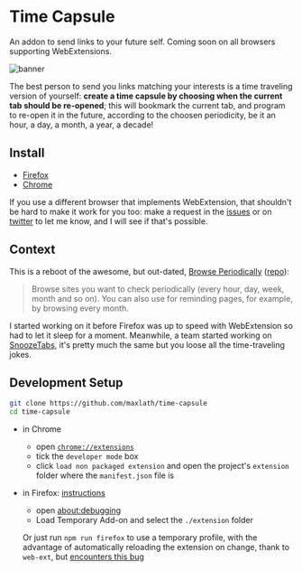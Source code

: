 # Time Capsule
An addon to send links to your future self.
Coming soon on all browsers supporting WebExtensions.

![banner](https://github.com/maxlath/time-capsule/raw/master/img/banners/time-capsule-on-dark-sky.jpg)

The best person to send you links matching your interests is a time traveling version of yourself: **create a time capsule by choosing when the current tab should be re-opened**; this will bookmark the current tab, and program to re-open it in the future, according to the choosen periodicity, be it an hour, a day, a month, a year, a decade!

## Install
* [Firefox](https://addons.mozilla.org/en-US/firefox/addon/time-capsule/)
* [Chrome](https://chrome.google.com/webstore/detail/time-capsule/mmpajmbpehdbemfblpmkfmmdampljkdi)

If you use a different browser that implements WebExtension, that shouldn't be hard to make it work for you too: make a request in the [issues](http://github.com/maxlath/time-capsule/issues) or on [twitter](https://twitter.com/maxlath) to let me know, and I will see if that's possible.

## Context

This is a reboot of the awesome, but out-dated, [Browse Periodically](https://addons.mozilla.org/en-US/firefox/addon/browse-periodically/) ([repo](https://github.com/masahal/BrowsePeriodically)):

> Browse sites you want to check periodically (every hour, day, week, month and so on). You can also use for reminding pages, for example, by browsing every month.

I started working on it before Firefox was up to speed with WebExtension so had to let it sleep for a moment. Meanwhile, a team started working on [SnoozeTabs](https://github.com/bwinton/SnoozeTabs), it's pretty much the same but you loose all the time-traveling jokes.

## Development Setup
```sh
git clone https://github.com/maxlath/time-capsule
cd time-capsule
```
* in Chrome
  * open [`chrome://extensions`](chrome://extensions)
  * tick the `developer mode` box
  * click `load non packaged extension` and open the project's `extension` folder where the `manifest.json` file is

* in Firefox: [instructions](https://developer.mozilla.org/en-US/Add-ons/WebExtensions/Temporary_Installation_in_Firefox)
  * open [about:debugging](about:debugging)
  * Load Temporary Add-on and select the `./extension` folder

  Or just run `npm run firefox` to use a temporary profile, with the advantage of automatically reloading the extension on change, thank to `web-ext`, but [encounters this bug](https://bugzilla.mozilla.org/show_bug.cgi?id=1338826)
